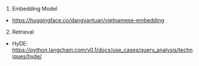 1. Embedding Model
- https://huggingface.co/dangvantuan/vietnamese-embedding

2. Retrieval
- HyDE: https://python.langchain.com/v0.1/docs/use_cases/query_analysis/techniques/hyde/
